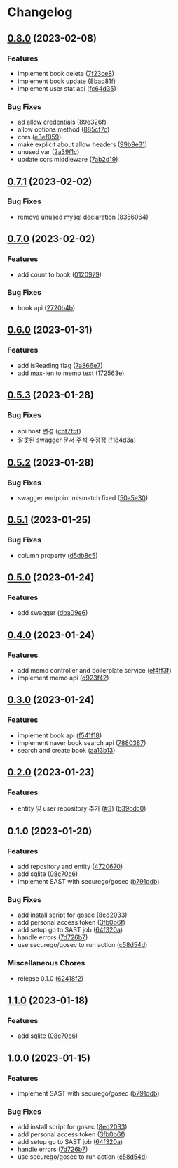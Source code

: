 # Changelog

## [0.8.0](https://github.com/Nexters/book/compare/v0.7.1...v0.8.0) (2023-02-08)


### Features

* implement book delete ([7f23ce8](https://github.com/Nexters/book/commit/7f23ce8105d13be7bf18c549f813fe85db44f376))
* implement book update ([8bad81f](https://github.com/Nexters/book/commit/8bad81f8725d76c5f22398c8a871bf947967e8db))
* implement user stat api ([fc64d35](https://github.com/Nexters/book/commit/fc64d3544293d5ec1e22346f9fa2e1b1a484e7a3))


### Bug Fixes

* ad allow credentials ([89e326f](https://github.com/Nexters/book/commit/89e326f81426215b57d0898ab6cad498047a3b4a))
* allow options method ([885cf7c](https://github.com/Nexters/book/commit/885cf7ccdd5ca44ec9e4001b9090113d7d741bdd))
* cors ([e3ef059](https://github.com/Nexters/book/commit/e3ef059e932fc441d9750ed1e5d036f2db3bc3c9))
* make explicit about allow headers ([99b9e31](https://github.com/Nexters/book/commit/99b9e31982de192fafcd3006e176a3b9f4572b49))
* unused var ([2a39f1c](https://github.com/Nexters/book/commit/2a39f1c1acaf0de0398a45d17f9ddb75bb0b39a2))
* update cors middleware ([7ab2d19](https://github.com/Nexters/book/commit/7ab2d19364ffd1a5e5c6a3326442f9f636b057d9))

## [0.7.1](https://github.com/Nexters/book/compare/v0.7.0...v0.7.1) (2023-02-02)


### Bug Fixes

* remove unused mysql declaration ([8356064](https://github.com/Nexters/book/commit/8356064e56d353073f9641bc02d7e42cde908003))

## [0.7.0](https://github.com/Nexters/book/compare/v0.6.0...v0.7.0) (2023-02-02)


### Features

* add count to book ([0120979](https://github.com/Nexters/book/commit/0120979b2d07be944fe046eecdfc0dab0d8ae28b))


### Bug Fixes

* book api ([2720b4b](https://github.com/Nexters/book/commit/2720b4b850ad170255fd2c8d514d25ac34aa1fe2))

## [0.6.0](https://github.com/Nexters/book/compare/v0.5.3...v0.6.0) (2023-01-31)


### Features

* add isReading flag ([7a866e7](https://github.com/Nexters/book/commit/7a866e7d49574c729758f05755095e99dcd3c10b))
* add max-len to memo text ([172563e](https://github.com/Nexters/book/commit/172563e2e79b09fddf84f86f2e9b9a902bdb33d8))

## [0.5.3](https://github.com/Nexters/book/compare/v0.5.2...v0.5.3) (2023-01-28)


### Bug Fixes

* api host 변경 ([cbf7f5f](https://github.com/Nexters/book/commit/cbf7f5fca5bc6d63d1b8d7abd50a1e475c3dbf30))
* 잘못된 swagger 문서 주석 수정정 ([f184d3a](https://github.com/Nexters/book/commit/f184d3a2f292d253ab3531ee6878a5407ad39f42))

## [0.5.2](https://github.com/Nexters/book/compare/v0.5.1...v0.5.2) (2023-01-28)


### Bug Fixes

* swagger endpoint mismatch fixed ([50a5e30](https://github.com/Nexters/book/commit/50a5e30e266810e1cf2a57476c3f4ca0b76d58c4))

## [0.5.1](https://github.com/Nexters/book/compare/v0.5.0...v0.5.1) (2023-01-25)


### Bug Fixes

* column property ([d5db8c5](https://github.com/Nexters/book/commit/d5db8c5537c16901dc275fc3bfa6309e6fe9e31d))

## [0.5.0](https://github.com/Nexters/book/compare/v0.4.0...v0.5.0) (2023-01-24)


### Features

* add swagger ([dba09e6](https://github.com/Nexters/book/commit/dba09e62709413b6ecc44a3c582933467e2a9cab))

## [0.4.0](https://github.com/Nexters/book/compare/v0.3.0...v0.4.0) (2023-01-24)


### Features

* add memo controller and boilerplate service ([ef4ff3f](https://github.com/Nexters/book/commit/ef4ff3f472e33d0c26d3487ce81b057b1e5affad))
* implement memo api ([d923f42](https://github.com/Nexters/book/commit/d923f425c85507da9efce5b356a212e4311a2351))

## [0.3.0](https://github.com/Nexters/book/compare/v0.2.0...v0.3.0) (2023-01-24)


### Features

* implement book api ([f541f18](https://github.com/Nexters/book/commit/f541f18a3e3aa27d85f81e505b105262dff9bf90))
* implement naver book search api ([7880387](https://github.com/Nexters/book/commit/7880387f73d5e55a61e0433dcfcbbcf162aa642c))
* search and create book ([aa13b13](https://github.com/Nexters/book/commit/aa13b139f109f98fd5147213ca17890f1f202612))

## [0.2.0](https://github.com/Nexters/book/compare/v0.1.0...v0.2.0) (2023-01-23)


### Features

* entity 및 user repository 추가 ([#3](https://github.com/Nexters/book/issues/3)) ([b39cdc0](https://github.com/Nexters/book/commit/b39cdc0c56945569d470e2c489d8bb7c92fcbe63))

## 0.1.0 (2023-01-20)


### Features

* add repository and entity ([4720670](https://github.com/Nexters/book/commit/47206702fccaadc420cbaf3ffaece92cbcf976cc))
* add sqlite ([08c70c6](https://github.com/Nexters/book/commit/08c70c6a07e6cb1faa7aea71bf47087414016f0e))
* implement SAST with securego/gosec ([b791ddb](https://github.com/Nexters/book/commit/b791ddbe381851f9f5cb04ccd41f96dbd20f180f))


### Bug Fixes

* add install script for gosec ([8ed2033](https://github.com/Nexters/book/commit/8ed20334da7c56034b6ba5d45be05c602ae67cf5))
* add personal access token ([3fb0b6f](https://github.com/Nexters/book/commit/3fb0b6fde35bd768b212f1778e0011df7b50b2b3))
* add setup go to SAST job ([64f320a](https://github.com/Nexters/book/commit/64f320a4cc4b780a042ab429fab42a90237fd7ff))
* handle errors ([7d726b7](https://github.com/Nexters/book/commit/7d726b76ec51dfb90a49bd6571ab818985b261f9))
* use securego/gosec to run action ([c58d54d](https://github.com/Nexters/book/commit/c58d54d87bdb63b6ace819c808f878fc036b0d40))


### Miscellaneous Chores

* release 0.1.0 ([62418f2](https://github.com/Nexters/book/commit/62418f220dede2c77d3bfa4c8808130065978789))

## [1.1.0](https://github.com/chaewonkong/go-template/compare/v1.0.0...v1.1.0) (2023-01-18)


### Features

* add sqlite ([08c70c6](https://github.com/chaewonkong/go-template/commit/08c70c6a07e6cb1faa7aea71bf47087414016f0e))

## 1.0.0 (2023-01-15)


### Features

* implement SAST with securego/gosec ([b791ddb](https://github.com/chaewonkong/go-template/commit/b791ddbe381851f9f5cb04ccd41f96dbd20f180f))


### Bug Fixes

* add install script for gosec ([8ed2033](https://github.com/chaewonkong/go-template/commit/8ed20334da7c56034b6ba5d45be05c602ae67cf5))
* add personal access token ([3fb0b6f](https://github.com/chaewonkong/go-template/commit/3fb0b6fde35bd768b212f1778e0011df7b50b2b3))
* add setup go to SAST job ([64f320a](https://github.com/chaewonkong/go-template/commit/64f320a4cc4b780a042ab429fab42a90237fd7ff))
* handle errors ([7d726b7](https://github.com/chaewonkong/go-template/commit/7d726b76ec51dfb90a49bd6571ab818985b261f9))
* use securego/gosec to run action ([c58d54d](https://github.com/chaewonkong/go-template/commit/c58d54d87bdb63b6ace819c808f878fc036b0d40))
